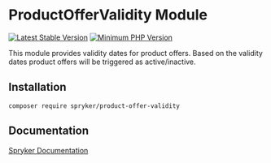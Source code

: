 # ProductOfferValidity Module
[![Latest Stable Version](https://poser.pugx.org/spryker/product-offer-validity/v/stable.svg)](https://packagist.org/packages/spryker/product-offer-validity)
[![Minimum PHP Version](https://img.shields.io/badge/php-%3E%3D%207.4-8892BF.svg)](https://php.net/)

This module provides validity dates for product offers. Based on the validity dates product offers will be triggered as active/inactive.

## Installation

```
composer require spryker/product-offer-validity
```

## Documentation

[Spryker Documentation](https://docs.spryker.com)
